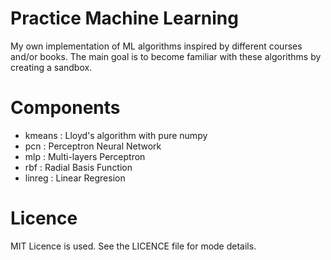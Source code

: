 # Practice Machine Learning

My own implementation of ML algorithms inspired by different courses and/or books. The main goal is to become familiar with these algorithms by creating a sandbox.

# Components

- kmeans : Lloyd's algorithm with pure numpy
- pcn : Perceptron Neural Network
- mlp : Multi-layers Perceptron
- rbf : Radial Basis Function
- linreg : Linear Regresion

# Licence

MIT Licence is used. See the LICENCE file for mode details.
